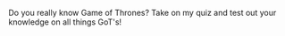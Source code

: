Do you really know Game of Thrones? 
Take on my quiz and test out your 
knowledge on all things GoT's!